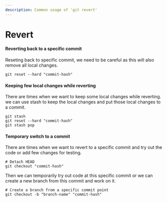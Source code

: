 ```yaml
---
description: Common usage of 'git revert'
---
```


# Revert

#### Reverting back to a specific commit

Reseting back to specific commit, we need to be careful as this will also remove all local changes.

```text
git reset --hard "commit-hash"
```

#### Keeping few local changes  while reverting

There are times when we want to keep some local changes while reverting. we can use stash to keep the local changes and put those local changes to a commit. 

```text
git stash
git reset --hard "commit-hash"
git stash pop
```

#### Temporary switch to a commit 

There are times when we want to revert to a specific commit and try out the code or add few changes for testing.

```text
# Detach HEAD
git checkout "commit-hash"
```

Then we can temporarily try out code at this specific commit or we can create a new branch from this commit and work on it.

```text
# Create a branch from a specific commit point
git checkout -b "branch-name" "commit-hash"
```



